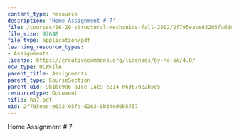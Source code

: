 ```yaml
---
content_type: resource
description: 'Home Assignment # 7'
file: /courses/16-20-structural-mechanics-fall-2002/2f795eace63205fad2838b34ed0b5757_ha7.pdf
file_size: 97648
file_type: application/pdf
learning_resource_types:
- Assignments
license: https://creativecommons.org/licenses/by-nc-sa/4.0/
ocw_type: OCWFile
parent_title: Assignments
parent_type: CourseSection
parent_uid: 9b1bc9a6-a1ce-1ac9-e214-06367022b5d5
resourcetype: Document
title: ha7.pdf
uid: 2f795eac-e632-05fa-d283-8b34ed0b5757
---
```

Home Assignment # 7